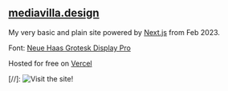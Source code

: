## [mediavilla.design](http://mediavilla.design)

My very basic and plain site powered by [Next.js](https://nextjs.org/) from Feb 2023.

Font: [Neue Haas Grotesk Display Pro](https://fonts.adobe.com/fonts/neue-haas-grotesk)

Hosted for free on [Vercel](https://vercel.com)

[//]: ![Visit the site!](https://mediavilla.design/logo.svg)
